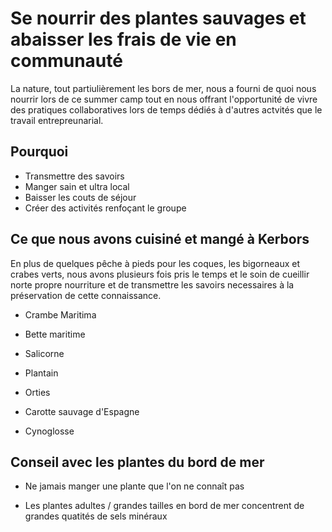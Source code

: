 # Se nourrir des plantes sauvages et abaisser les frais de vie en communauté

La nature, tout partiulièrement les bors de mer, nous a fourni de quoi nous nourrir lors de ce summer camp tout en nous offrant l'opportunité de vivre des pratiques collaboratives lors de temps dédiés à d'autres actvités que le travail entrepreunarial.

## Pourquoi

* Transmettre des savoirs
* Manger sain et ultra local
* Baisser les couts de séjour
* Créer des activités renfoçant le groupe

## Ce que nous avons cuisiné et mangé à Kerbors

En plus de quelques pêche à pieds pour les coques, les bigorneaux et crabes verts, nous avons plusieurs fois pris le temps et le soin de cueillir norte propre nourriture et de transmettre les savoirs necessaires à la préservation de cette connaissance.

* Crambe Maritima

* Bette maritime

* Salicorne

* Plantain

* Orties

* Carotte sauvage d'Espagne 

* Cynoglosse

## Conseil avec les plantes du bord de mer

* Ne jamais manger une plante que l'on ne connaît pas

* Les plantes adultes / grandes tailles en bord de mer concentrent de grandes quatités de sels minéraux



